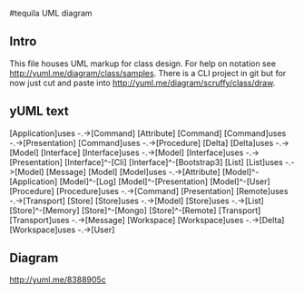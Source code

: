 #tequila UML diagram

## Intro
This file houses UML markup for class design.  For help on notation see http://yuml.me/diagram/class/samples.  There is
a CLI project in git but for now just cut and paste into http://yuml.me/diagram/scruffy/class/draw.

## yUML text
[Application]uses -.->[Command]
[Attribute]
[Command]
[Command]uses -.->[Presentation]
[Command]uses -.->[Procedure]
[Delta]
[Delta]uses -.->[Model]
[Interface]
[Interface]uses -.->[Model]
[Interface]uses -.->[Presentation]
[Interface]^-[Cli]
[Interface]^-[Bootstrap3]
[List]
[List]uses -.->[Model]
[Message]
[Model]
[Model]uses -.->[Attribute]
[Model]^-[Application]
[Model]^-[Log]
[Model]^-[Presentation]
[Model]^-[User]
[Procedure]
[Procedure]uses -.->[Command]
[Presentation]
[Remote]uses -.->[Transport]
[Store]
[Store]uses -.->[Model]
[Store]uses -.->[List]
[Store]^-[Memory]
[Store]^-[Mongo]
[Store]^-[Remote]
[Transport]
[Transport]uses -.->[Message]
[Workspace]
[Workspace]uses -.->[Delta]
[Workspace]uses -.->[User]

## Diagram
http://yuml.me/8388905c